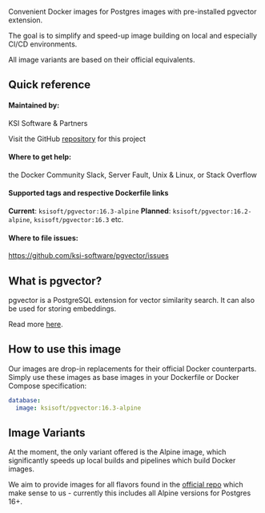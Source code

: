 Convenient Docker images for Postgres images with pre-installed pgvector extension.

The goal is to simplify and speed-up image building on local and especially CI/CD environments.

All image variants are based on their official equivalents.

## Quick reference

#### Maintained by:

KSI Software & Partners

Visit the GitHub [repository](https://github.com/ksi-software/pgvector) for this project

#### Where to get help:

the Docker Community Slack, Server Fault, Unix & Linux, or Stack Overflow

#### Supported tags and respective Dockerfile links

**Current**: `ksisoft/pgvector:16.3-alpine`
**Planned**: `ksisoft/pgvector:16.2-alpine`, `ksisoft/pgvector:16.3` etc.

#### Where to file issues:

https://github.com/ksi-software/pgvector/issues

## What is pgvector?

pgvector is a PostgreSQL extension for vector similarity search. It can also be used for storing embeddings.

Read more [here](https://github.com/pgvector/pgvector).

## How to use this image

Our images are drop-in replacements for their official Docker counterparts. Simply use these images as base images
in your Dockerfile or Docker Compose specification:

```yaml
database:
  image: ksisoft/pgvector:16.3-alpine
```

## Image Variants

At the moment, the only variant offered is the Alpine image, which significantly speeds up local builds and
pipelines which build Docker images.

We aim to provide images for all flavors found in the [official repo](https://hub.docker.com/_/postgres) which make sense
to us - currently this includes all Alpine versions for Postgres 16+.
